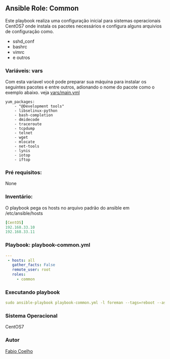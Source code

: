 ## Ansible Role: Common
Este playbook realiza uma configuração inicial para sistemas operacionais CentOS7 onde instala os pacotes necessários e configura alguns arquivios de configuração como.
- sshd_conf
- bashrc
- vimrc
- e outros

### Variáveis: vars
Com esta variavel você pode preparar sua máquina para instalar os seguintes pacotes e entre outros, adionando o nome do pacote como o exemplo abaixo. veja [vars/main.yml](vars/main.yml)

    yum_packages:
        - "@Development tools"
        - libselinux-python
        - bash-completion
        - dmidecode
        - traceroute
        - tcpdump
        - telnet
        - wget
        - mlocate
        - net-tools
        - lynis
        - iotop
        - iftop

### Pré requisitos:
None

### Inventário:
O playbook pega os hosts no arquivo padrão do ansible em /etc/ansible/hosts

```yaml
[CentOS]
192.168.33.10
192.168.33.11
```
### Playbook: playbook-common.yml
```yaml
---
 - hosts: all
   gather_facts: False
   remote_user: root
   roles: 
     - common
```
### Executando playbook
```yaml
sudo ansible-playbook playbook-common.yml -l foreman --tags=reboot --ask-pass
```
### Sistema Operacional
CentOS7

### Autor
[Fabio Coelho](http://github.com/fcruzcoelho)


